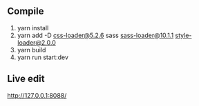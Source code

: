 ## Compile
1. yarn install
2. yarn add -D css-loader@5.2.6 sass sass-loader@10.1.1 style-loader@2.0.0
3. yarn build
4. yarn run start:dev

## Live edit 
http://127.0.0.1:8088/
